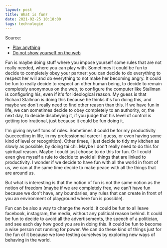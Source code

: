 ```yaml
---
layout: post
title: What is fun?
date: 2021-02-25 10:18:00
tags: technologie
---
```


Source:

- [Play anything](https://www.youtube.com/watch?v=83FbAKf7wUQ&t=327s)
- [Do not show yourself on the web](https://stallman.org/stallman-computing.html)

Fun is maybe doing stuff where you impose yourself some rules that are not really needed, where you can play with. Sometimes it could be fun to decide to completely obey your partner: you can decide to do everything to respect her will and do everything to not make her becoming angry. It could be fun to really decide to respect an other human being, to decide to remain completely anonymous on the web, to configure the computer like Stallman is configuring his, even if it's for ideological reason. My guess is that Richard Stallman is doing this because he thinks it's fun doing this, and maybe we don't really need to find other reason than this. If we have fun in life, we can sometimes decide to obey completely to an authority, or, the next day, to decide disobeying it, if you judge that his level of control is getting too irrational, just because it could be fun doing it.

I'm giving myself tons of rules. Sometimes it could be for my productivity (succeeding in life, in my professionnal career I guess, or even having some kind of level or recognition). Other times, I just decide to tidy my kitchen as slowly as possible, by doing tai chi. Maybe I don't really need to do this for spiritual reason. Maybe I could just choose to do this for fun. Or I could even give myself a rule to decide to avoid all things that are linked to productivity. I wonder if we decide to have fun with all the world in front of us, we can at the same time decide to make peace with all the things that are around us.

But what is interesting is that the notion of fun is not the same notion as the notion of freedom (maybe if we are completely free, we can't have fun because we don't have, any boundaries, any rules that can create in front of you an environment of playground where fun is possible).

Fun can be also a way to change the world: it could be fun to all leave facebook, instagram, the media, without any political reason behind. It could be fun to decide to avoid all the advertisements, the speech of a politician, and see each day how good you are in doing this. It could be fun to become a wise person not running for power. We can do these kind of things just for the fun of it because we love testing ourselves by exploring new ways of behaving in the world.
